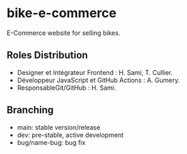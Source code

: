 # bike-e-commerce
E-Commerce website for selling bikes.

## Roles Distribution
- Designer et Intégrateur Frontend : H. Sami, T. Cullier.
- Développeur JavaScript et GitHub Actions : A. Gumery.
- ResponsableGit/GitHub : H. Sami.

## Branching
- main: stable version/release
- dev: pre-stable, active development
- bug/name-bug: bug fix
